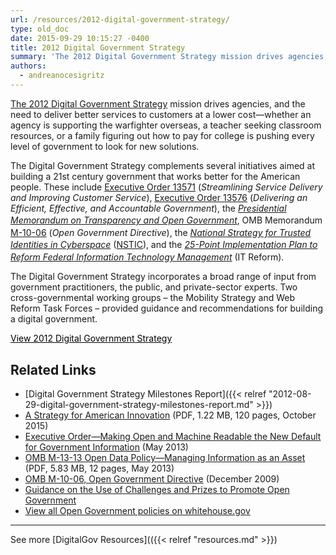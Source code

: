 ```yaml
---
url: /resources/2012-digital-government-strategy/
type: old_doc
date: 2015-09-29 10:15:27 -0400
title: 2012 Digital Government Strategy
summary: 'The 2012 Digital Government Strategy mission drives agencies, and the need to deliver better services to customers at a lower cost&mdash;whether an agency is supporting the warfighter overseas, a teacher seeking classroom resources, or a family figuring out how to pay for college is pushing every level of government to look for new solutions. The'
authors:
  - andreanocesigritz
---
```


[The 2012 Digital Government Strategy](https://obamawhitehouse.archives.gov/digitalgov/about) mission drives agencies, and the need to deliver better services to customers at a lower cost—whether an agency is supporting the warfighter overseas, a teacher seeking classroom resources, or a family figuring out how to pay for college is pushing every level of government to look for new solutions.

The Digital Government Strategy complements several initiatives aimed at building a 21st century government that works better for the American people. These include [Executive Order 13571](https://obamawhitehouse.archives.gov/the-press-office/2011/04/27/executive-order-13571-streamlining-service-delivery-and-improving-custom) (_Streamlining Service Delivery and Improving Customer Service_), [Executive Order 13576](https://obamawhitehouse.archives.gov/the-press-office/2011/06/13/executive-order-13576-delivering-efficient-effective-and-accountable-gov) (_Delivering an Efficient, Effective, and Accountable Government_), the [_Presidential Memorandum on Transparency and Open Government_](https://obamawhitehouse.archives.gov/the-press-office/transparency-and-open-government),<span style="font-size: 13.3333px;line-height: 22.2222px"> </span>OMB Memorandum [M-10-06](https://obamawhitehouse.archives.gov/open/documents/open-government-directive) (_Open Government Directive_), the _[National Strategy for Trusted Identities in Cyberspace](https://www.nist.gov/sites/default/files/documents/2016/12/08/nsticstrategy.pdf)_ ([NSTIC](https://www.nist.gov/itl/tig)),<span style="font-size: 13.3333px;line-height: 22.2222px"> </span>and the [_25-Point Implementation Plan to Reform Federal Information Technology Management_](http://cio.gov/documents/25-Point-Implementation-Plan-to-Reform-FederalIT.pdf) (IT Reform).

The Digital Government Strategy incorporates a broad range of input from government practitioners, the public, and private-sector experts. Two cross-governmental working groups – the Mobility Strategy and Web Reform Task Forces – provided guidance and recommendations for building a digital government.

<a class="button" style="color: #000000" href="https://obamawhitehouse.archives.gov/sites/default/files/omb/egov/digital-government/digital-government.html">View 2012 Digital Government Strategy</a><a><br /> </a>

## Related Links

  * [Digital Government Strategy Milestones Report]({{< relref "2012-08-29-digital-government-strategy-milestones-report.md" >}})
  * [A Strategy for American Innovation](https://obamawhitehouse.archives.gov/sites/default/files/strategy_for_american_innovation_october_2015.pdf) (PDF, 1.22 MB, 120 pages, October 2015)
  * [Executive Order—Making Open and Machine Readable the New Default for Government Information](http://obamawhitehouse.archives.gov/the-press-office/2013/05/09/executive-order-making-open-and-machine-readable-new-default-government-) (May 2013)
  * [OMB M-13-13 Open Data Policy—Managing Information as an Asset](http://obamawhitehouse.archives.gov/sites/default/files/omb/memoranda/2013/m-13-13.pdf) (PDF, 5.83 MB, 12 pages, May 2013)
  * [OMB M-10-06, Open Government Directive](http://obamawhitehouse.archives.gov/open/documents/open-government-directive) (December 2009)
  * [Guidance on the Use of Challenges and Prizes to Promote Open Government](http://obamawhitehouse.archives.gov/omb/assets/memoranda_2010/m10-11.pdf)
  * [View all Open Government policies on whitehouse.gov](http://obamawhitehouse.archives.gov/open)



* * *



See more [DigitalGov Resources](({{< relref "resources.md" >}})
